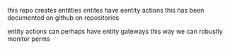 this repo creates entitties entites have eentity actions this has been documented on github on repositories

entity actions can perhaps have entity gateways this way we can robustly monitor perms
